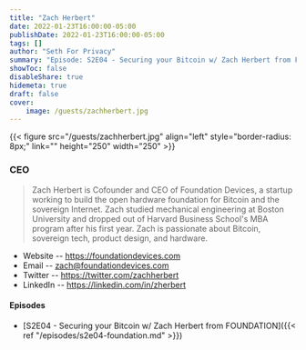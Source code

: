 ```yaml
---
title: "Zach Herbert"
date: 2022-01-23T16:00:00-05:00
publishDate: 2022-01-23T16:00:00-05:00
tags: []
author: "Seth For Privacy"
summary: "Episode: S2E04 - Securing your Bitcoin w/ Zach Herbert from FOUNDATION"
showToc: false
disableShare: true
hidemeta: true
draft: false
cover:
    image: /guests/zachherbert.jpg
---
```


{{< figure src="/guests/zachherbert.jpg" align="left" style="border-radius: 8px;" link="" height="250" width="250" >}}

### CEO

> Zach Herbert is Cofounder and CEO of Foundation Devices, a startup working to build the open hardware foundation for Bitcoin and the sovereign Internet.
> Zach studied mechanical engineering at Boston University and dropped out of Harvard Business School's MBA program after his first year.
> Zach is passionate about Bitcoin, sovereign tech, product design, and hardware.

- Website -- https://foundationdevices.com
- Email -- [zach@foundationdevices.com](mailto:zach@foundationdevices.com)
- Twitter -- https://twitter.com/zachherbert
- LinkedIn -- https://linkedin.com/in/zherbert

#### Episodes

- [S2E04 - Securing your Bitcoin w/ Zach Herbert from FOUNDATION]({{< ref "/episodes/s2e04-foundation.md" >}})
